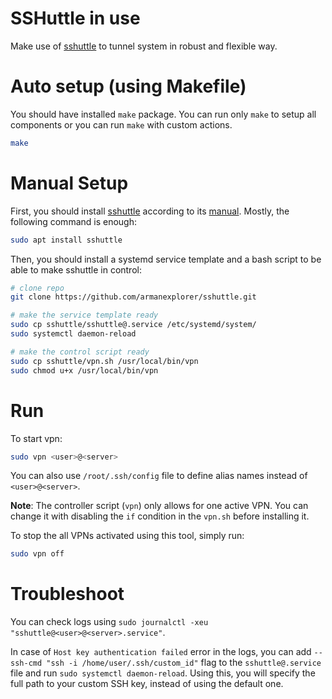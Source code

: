 # SSHuttle in use
Make use of [sshuttle](https://github.com/sshuttle/sshuttle) to tunnel system in robust and flexible way.

# Auto setup (using Makefile)
You should have installed `make` package. You can run only `make` to setup all components or you can run `make` with custom actions.
```bash
make
```
# Manual Setup
First, you should install [sshuttle](https://github.com/sshuttle/sshuttle) according to its [manual](https://sshuttle.readthedocs.io/en/stable/installation.html). Mostly, the following command is enough:
```bash
sudo apt install sshuttle
```
Then, you should install a systemd service template and a bash script to be able to make sshuttle in control: 
```bash
# clone repo
git clone https://github.com/armanexplorer/sshuttle.git

# make the service template ready
sudo cp sshuttle/sshuttle@.service /etc/systemd/system/
sudo systemctl daemon-reload

# make the control script ready
sudo cp sshuttle/vpn.sh /usr/local/bin/vpn
sudo chmod u+x /usr/local/bin/vpn
```

# Run
To start vpn:
```bash
sudo vpn <user>@<server>
```
You can also use `/root/.ssh/config` file to define alias names instead of `<user>@<server>`.

**Note**: The controller script (`vpn`) only allows for one active VPN. You can change it with disabling the `if` condition in the `vpn.sh` before installing it. 

To stop the all VPNs activated using this tool, simply run:
```bash
sudo vpn off
```

# Troubleshoot

You can check logs using `sudo journalctl -xeu "sshuttle@<user>@<server>.service"`.

In case of `Host key authentication failed` error in the logs, you can add `--ssh-cmd "ssh -i /home/user/.ssh/custom_id"` flag to the `sshuttle@.service` file and run `sudo systemctl daemon-reload`. Using this, you will specify the full path to your custom SSH key, instead of using the default one.
